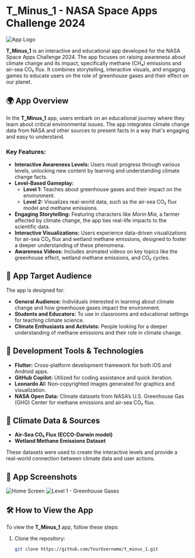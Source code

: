 # T_Minus_1 - NASA Space Apps Challenge 2024

![App Logo](./assets/logo.png) <!-- Add a path to your logo here -->

**T_Minus_1** is an interactive and educational app developed for the NASA Space Apps Challenge 2024. The app focuses on raising awareness about climate change and its impact, specifically methane (CH₄) emissions and air-sea CO₂ flux. It combines storytelling, interactive visuals, and engaging games to educate users on the role of greenhouse gases and their effect on our planet.

## 🌍 App Overview

In the **T_Minus_1** app, users embark on an educational journey where they learn about critical environmental issues. The app integrates climate change data from NASA and other sources to present facts in a way that's engaging and easy to understand.

### Key Features:
- **Interactive Awareness Levels:** Users must progress through various levels, unlocking new content by learning and understanding climate change facts.
- **Level-Based Gameplay:** 
  - **Level 1:** Teaches about greenhouse gases and their impact on the environment.
  - **Level 2:** Visualizes real-world data, such as the air-sea CO₂ flux model and methane emissions.
- **Engaging Storytelling:** Featuring characters like *Morin Mia*, a farmer affected by climate change, the app ties real-life impacts to the scientific data.
- **Interactive Visualizations:** Users experience data-driven visualizations for air-sea CO₂ flux and wetland methane emissions, designed to foster a deeper understanding of these phenomena.
- **Awareness Videos:** Includes animated videos on key topics like the greenhouse effect, wetland methane emissions, and CO₂ cycles.

## 🎯 App Target Audience

The app is designed for:
- **General Audience:** Individuals interested in learning about climate change and how greenhouse gases impact the environment.
- **Students and Educators:** To use in classrooms and educational settings for teaching climate science.
- **Climate Enthusiasts and Activists:** People looking for a deeper understanding of methane emissions and their role in climate change.

## 🚀 Development Tools & Technologies

- **Flutter:** Cross-platform development framework for both iOS and Android apps.
- **GitHub Copilot:** Utilized for coding assistance and quick iteration.
- **Leonardo AI:** Non-copyrighted images generated for graphics and visualization.
- **NASA Open Data:** Climate datasets from NASA’s U.S. Greenhouse Gas (GHG) Center for methane emissions and air-sea CO₂ flux.

## 🔬 Climate Data & Sources

- **Air-Sea CO₂ Flux (ECCO-Darwin model)**
- **Wetland Methane Emissions Dataset**

These datasets were used to create the interactive levels and provide a real-world connection between climate data and user actions.

## 📱 App Screenshots

![Home Screen](./assets/home_screen.png) <!-- Add relevant screenshots -->
![Level 1 - Greenhouse Gases](./assets/level_1.png)

## 🛠 How to View the App

To view the **T_Minus_1** app, follow these steps:

1. Clone the repository:
   ```bash
   git clone https://github.com/YourUsername/t_minus_1.git
